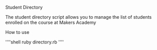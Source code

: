 Student Directory


The student directory script allows you to manage the list of students enrolled on the course at Makers Academy

How to use


''''shell
ruby directory.rb
''''